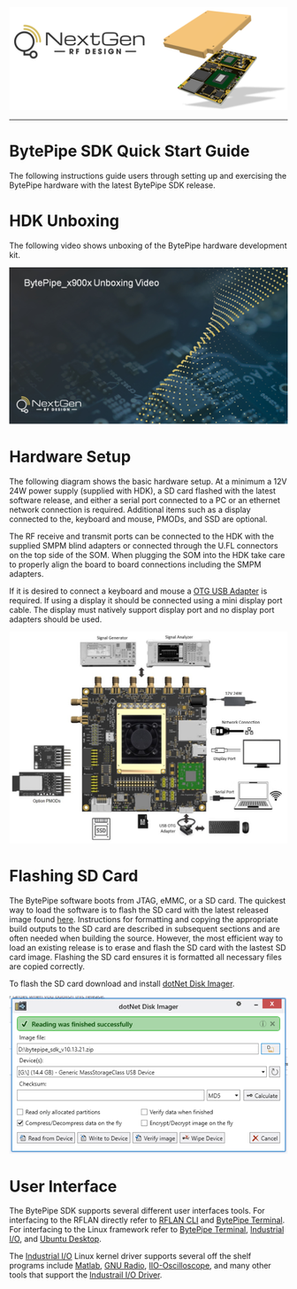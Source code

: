 ![logo](../BytePipe_Logo.png)

---

# BytePipe SDK Quick Start Guide

The following instructions guide users through setting up and exercising the BytePipe hardware with the latest BytePipe SDK release.

# HDK Unboxing

The following video shows unboxing of the BytePipe hardware development kit.

[![BytePipe Unboxing](docs/../../unboxing_01.png)](https://youtu.be/jkKvJihfD4M)

# Hardware Setup

The following diagram shows the basic hardware setup.  At a minimum a 12V 24W power supply (supplied with HDK), a SD card flashed with the latest software release, and either a serial port connected to a PC or an ethernet network connection is required.  Additional items such as a display connected to the, keyboard and mouse, PMODs, and SSD are optional. 

The RF receive and transmit ports can be connected to the HDK with the supplied SMPM blind adapters or connected through the U.FL connectors on the top side of the SOM.  When plugging the SOM into the HDK take care to properly align the board to board connections including the SMPM adapters.

If it is desired to connect a keyboard and mouse a [OTG USB Adapter](https://www.amazon.com/UGREEN-Adapter-Samsung-Controller-Smartphone/dp/B00LN3LQKQ/ref=sr_1_5?dchild=1&keywords=usb+otg+adapter&qid=1624389445&sr=8-5) is required.  If using a display it should be connected using a mini display port cable. The display must natively support display port and no display port adapters should be used.

![hdk](../../hardware/hdk/Overview/overview.png)


# Flashing SD Card

The BytePipe software boots from JTAG, eMMC, or a SD card.  The quickest way to load the software is to flash the SD card with the latest released image found [here](https://github.com/NextGenRF-Design-Inc/bytepipe_sdk/releases).  Instructions for formatting and copying the appropriate build outputs to the SD card are described in subsequent sections and are often needed when building the source.  However, the most efficient way to load an existing release is to erase and flash the SD card with the lastest SD card image.  Flashing the SD card ensures it is formatted all necessary files are copied correctly.  

To flash the SD card download and install [dotNet Disk Imager](https://sourceforge.net/projects/dotnetdiskimager/).  

![flashing_sd_01](flashing_sd_01.png)

# User Interface

The BytePipe SDK supports several different user interfaces tools.  For interfacing to the RFLAN directly refer to [RFLAN CLI](../RflanCli/RflanCli.md) and [BytePipe Terminal](../BytePipeTerminal/BytePipeTerminal.md).  For interfacing to the Linux framework refer to [BytePipe Terminal](../BytePipeTerminal/BytePipeTerminal.md), [Industrial I/O](../IIO/IIO.md), and [Ubuntu Desktop](../Ubuntu/Ubuntu.md).

The [Industrial I/O](../IIO/IIO.md) Linux kernel driver supports several off the shelf programs include [Matlab](../Matlab/Matlab.md), [GNU Radio](../GnuRadio/GnuRadio.md), [IIO-Oscilloscope](../IIO-Oscilloscope/IIO-Oscilloscope.md), and many other tools that support the [Industrail I/O Driver](https://www.kernel.org/doc/html/v5.0/driver-api/iio/index.html).





